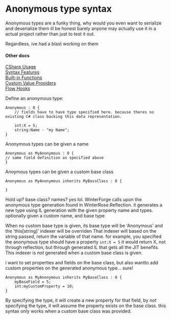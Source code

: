 # Anonymous type syntax

Anonymous types are a funky thing, why would you even want to serialize and deserialize them
ill be honest barely anyone may actually use it in a actual project rather than just to test it out.

Regardless, ive had a blast working on them

#### Other docs
[CSharp Usage](CSharp_Usage.md)  
[Syntax Features](Syntax_Features.md)  
[Built-in Functions](WinterForge_Built-in_Functions.md)  
[Custom Value Providers](CustomValueProvider_Examples.md)  
[Flow Hooks](FlowHooks.md)  

Define an anonymous type:
```
Anonymous : 0 {
	// fields have to have type specified here. because theres no existing C# class backing this data representation.
	
	int:X = 5;
	string:Name - "my Name";
}
```

Anonymous types can be given a name

```
Anonymous as MyAnonymous : 0 {
// same field definition as specified above
}
```

Anoymous types can be given a custom base class

```
Anonymous as MyAnonymous inherits MyBassClass : 0 {

}
```

Hold up? base class? names?
yes lol.
WinterForge calls upon the anonymous type generation found in WinterRose.Reflection.
it generates a new type using IL generation with the given property name and types.
optionally given a custom name, and base type

When no custom base type is given, its base type will be 'Anonymous' and the 'this\[string]' indexer will be overriden
That indexer will based on the string passed, return the variable of that name.
for example, you specified the anonymous type should have a property `int:X = 5`
it would return X, not through reflection, but through generated IL that gets all the JIT benefits.
This indexer is *not* generated when a custom base class is given.



i want to set properties and fields on the base class, but also wantto add custom properties on the generated anonymous type... sure!
```
Anonymous as MyAnonymous inherits MyBaseClass : 0 {
	myBaseField = 5;
	int:myCustomProperty = 10;
}
```
By specifying the type, it will create a new property for that field, by *not* specifying the type, 
it will assume the property exists on the base class.
this syntax only works when a custom base class was provided.